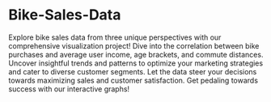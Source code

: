 # Bike-Sales-Data
Explore bike sales data from three unique perspectives with our comprehensive visualization project! Dive into the correlation between bike purchases and average user income, age brackets, and commute distances. Uncover insightful trends and patterns to optimize your marketing strategies and cater to diverse customer segments. Let the data steer your decisions towards maximizing sales and customer satisfaction. Get pedaling towards success with our interactive graphs!
